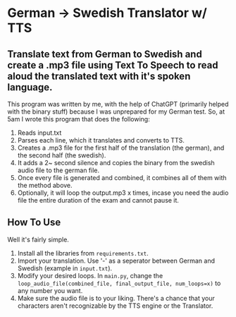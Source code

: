 # German -> Swedish Translator w/ TTS
## Translate text from German to Swedish and create a .mp3 file using Text To Speech to read aloud the translated text with it's spoken language.

This program was written by me, with the help of ChatGPT (primarily helped with the binary stuff) because I was unprepared for my German test. So, at 5am I wrote this program that does the following:

1. Reads input.txt
2. Parses each line, which it translates and converts to TTS.
3. Creates a .mp3 file for the first half of the translation (the german), and the second half (the swedish).
4. It adds a 2~ second silence and copies the binary from the swedish audio file to the german file.
5. Once every file is generated and combined, it combines all of them with the method above.
6. Optionally, it will loop the output.mp3 x times, incase you need the audio file the entire duration of the exam and cannot pause it.

## How To Use
Well it's fairly simple. 

1. Install all the libraries from ```requirements.txt```.
2. Import your translation. Use '-' as a seperator between German and Swedish (example in ```input.txt```).
3. Modify your desired loops. In ```main.py```, change the ```loop_audio_file(combined_file, final_output_file, num_loops=x)``` to any number you want.
4. Make sure the audio file is to your liking. There's a chance that your characters aren't recognizable by the TTS engine or the Translator.
